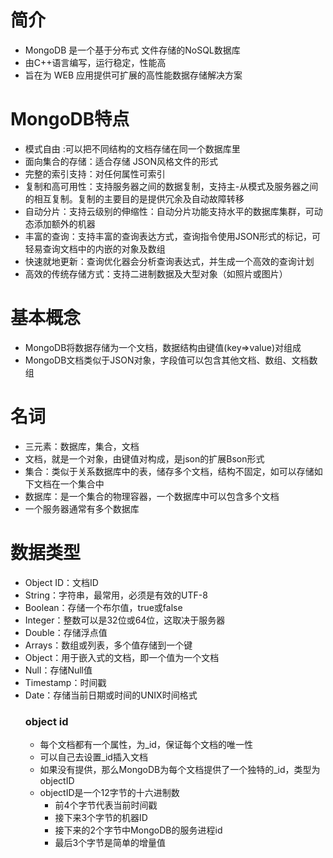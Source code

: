 # 简介

* MongoDB 是一个基于分布式 文件存储的NoSQL数据库
* 由C++语言编写，运行稳定，性能高
* 旨在为 WEB 应用提供可扩展的高性能数据存储解决方案

# MongoDB特点

* 模式自由 :可以把不同结构的文档存储在同一个数据库里
* 面向集合的存储：适合存储 JSON风格文件的形式
* 完整的索引支持：对任何属性可索引
* 复制和高可用性：支持服务器之间的数据复制，支持主-从模式及服务器之间的相互复制。复制的主要目的是提供冗余及自动故障转移
* 自动分片：支持云级别的伸缩性：自动分片功能支持水平的数据库集群，可动态添加额外的机器
* 丰富的查询：支持丰富的查询表达方式，查询指令使用JSON形式的标记，可轻易查询文档中的内嵌的对象及数组
* 快速就地更新：查询优化器会分析查询表达式，并生成一个高效的查询计划
* 高效的传统存储方式：支持二进制数据及大型对象（如照片或图片）


# 基本概念

* MongoDB将数据存储为一个文档，数据结构由键值(key=>value)对组成
* MongoDB文档类似于JSON对象，字段值可以包含其他文档、数组、文档数组

# 名词

* 三元素：数据库，集合，文档
* 文档，就是一个对象，由键值对构成，是json的扩展Bson形式
* 集合：类似于关系数据库中的表，储存多个文档，结构不固定，如可以存储如下文档在一个集合中
* 数据库：是一个集合的物理容器，一个数据库中可以包含多个文档
* 一个服务器通常有多个数据库

# 数据类型

* Object ID：文档ID
* String：字符串，最常用，必须是有效的UTF-8
* Boolean：存储一个布尔值，true或false
* Integer：整数可以是32位或64位，这取决于服务器
* Double：存储浮点值
* Arrays：数组或列表，多个值存储到一个键
* Object：用于嵌入式的文档，即一个值为一个文档
* Null：存储Null值
* Timestamp：时间戳
* Date：存储当前日期或时间的UNIX时间格式
    ### object id
    * 每个文档都有一个属性，为_id，保证每个文档的唯一性
    * 可以自己去设置_id插入文档
    * 如果没有提供，那么MongoDB为每个文档提供了一个独特的_id，类型为objectID
    * objectID是一个12字节的十六进制数
        * 前4个字节代表当前时间戳
        * 接下来3个字节的机器ID
        * 接下来的2个字节中MongoDB的服务进程id
        * 最后3个字节是简单的增量值

